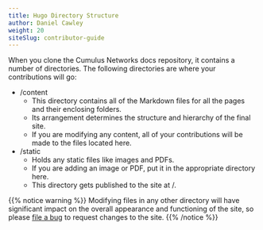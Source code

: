 ```yaml
---
title: Hugo Directory Structure
author: Daniel Cawley
weight: 20
siteSlug: contributor-guide
---
```


When you clone the Cumulus Networks docs repository, it contains a number of
directories. The following directories are where your contributions will go:

- /content
  - This directory contains all of the Markdown files for all the pages and their
    enclosing folders.
  - Its arrangement determines the structure and hierarchy of the final site.
  - If you are modifying any content, all of your contributions will be made to the
    files located here.
- /static
  - Holds any static files like images and PDFs.
  - If you are adding an image or PDF, put it in the appropriate directory here.
  - This directory gets published to the site at /.

{{% notice warning %}}
Modifying files in any other directory will have significant impact on the overall
appearance and functioning of the site, so please [file a bug](https://github.com/CumulusNetworks/docs/issues/new)
to request changes to the site.
{{% /notice %}}